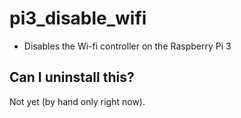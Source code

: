 # pi3_disable_wifi

* Disables the Wi-fi controller on the Raspberry Pi 3

## Can I uninstall this?

Not yet (by hand only right now).

